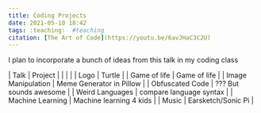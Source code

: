 ```yaml
---
title: Coding Projects
date: 2021-05-10 18:42
tags: :teaching:  #teaching
citation: [The Art of Code](https://youtu.be/6avJHaC3C2U)
---
```


I plan to incorporate a bunch of ideas from this talk in my coding class

| Talk               | Project                  |
|                    |                          |
| Logo               | Turtle                   |
| Game of life       | Game of life             |
| Image Manipulation | Meme Generator in Pillow |
| Obfuscated Code    | ??? But sounds awesome   |
| Weird Languages    | compare language syntax  |
| Machine Learning   | Machine learning 4 kids  |
| Music              | Earsketch/Sonic Pi       |
